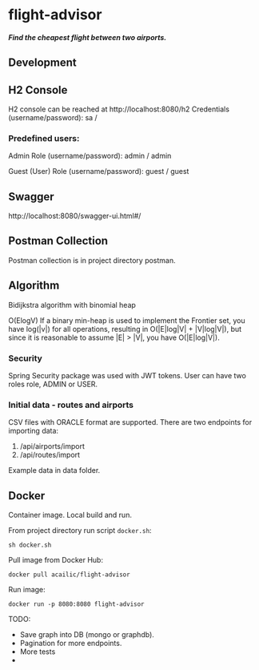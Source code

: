 # flight-advisor
##### Find the cheapest flight between two airports. 
 
 
## Development
 
 
 ## H2 Console
 
 H2 console can be reached at http://localhost:8080/h2
 Credentials (username/password): sa / 
 
 ### Predefined users:
 
 Admin Role (username/password): admin / admin
 
 Guest (User) Role (username/password): guest / guest
 
 ## Swagger
 
 http://localhost:8080/swagger-ui.html#/
 
 ## Postman Collection
 
 Postman collection is  in project directory  postman.
 
  ## Algorithm
  
  Bidijkstra algorithm with binomial heap
  
  O(ElogV)
  If a binary min-heap is used to implement the Frontier set, you have log(|v|) for all operations, resulting in O(|E|log|V| + |V|log|V|), but since it is reasonable to assume |E| > |V|, you have O(|E|log|V|).
 
 ### Security
  Spring Security package was used with JWT tokens.
  User can  have two roles role, ADMIN or USER.  
 
 ### Initial data - routes and airports
 CSV files with ORACLE format are supported.
  There are two endpoints for importing data:
 1. /api/airports/import
 2. /api/routes/import
 
 Example data in data folder.
 
 ## Docker
 
 Container image.
 Local build and run.
 
 From project directory run script `docker.sh`: 
 ```
 sh docker.sh
 ```
 Pull image from Docker Hub: 
 ```
 docker pull acailic/flight-advisor
 ```
 Run image:
 ```
 docker run -p 8080:8080 flight-advisor
 ```
 
 TODO:
 
 -  Save graph into DB (mongo or graphdb).
 -  Pagination for more endpoints.
 -  More tests
 - 
